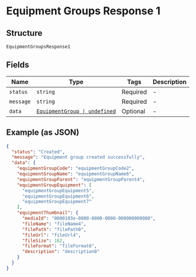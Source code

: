 
# Equipment Groups Response 1

## Structure

`EquipmentGroupsResponse1`

## Fields

| Name | Type | Tags | Description |
|  --- | --- | --- | --- |
| `status` | `string` | Required | - |
| `message` | `string` | Required | - |
| `data` | [`EquipmentGroup \| undefined`](../../doc/models/equipment-group.md) | Optional | - |

## Example (as JSON)

```json
{
  "status": "Created",
  "message": "Equipment group created successfully",
  "data": {
    "equipmentGroupCode": "equipmentGroupCode2",
    "equipmentGroupName": "equipmentGroupName6",
    "equipmentGroupParent": "equipmentGroupParent4",
    "equipmentGroupEquipment": [
      "equipmentGroupEquipment5",
      "equipmentGroupEquipment6",
      "equipmentGroupEquipment7"
    ],
    "equipmentThumbnail": {
      "mediaId": "0000103e-0000-0000-0000-000000000000",
      "fileName": "fileName4",
      "filePath": "filePath0",
      "fileUrl": "fileUrl4",
      "fileSize": 162,
      "fileFormat": "fileFormat6",
      "description": "description0"
    }
  }
}
```

